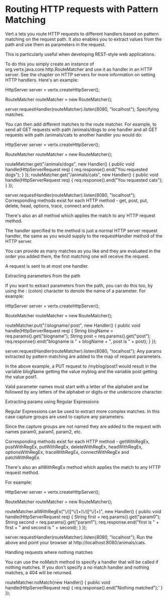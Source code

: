 # Routing HTTP requests with Pattern Matching

Vert.x lets you route HTTP requests to different handlers based on pattern matching on the request path. It also enables you to extract values from the path and use them as parameters in the request.

This is particularly useful when developing REST-style web applications.

To do this you simply create an instance of org.vertx.java.core.http.RouteMatcher and use it as handler in an HTTP server. See the chapter on HTTP servers for more information on setting HTTP handlers. Here's an example:

HttpServer server = vertx.createHttpServer();

RouteMatcher routeMatcher = new RouteMatcher();

server.requestHandler(routeMatcher).listen(8080, "localhost");
Specifying matches.

You can then add different matches to the route matcher. For example, to send all GET requests with path /animals/dogs to one handler and all GET requests with path /animals/cats to another handler you would do:

HttpServer server = vertx.createHttpServer();

RouteMatcher routeMatcher = new RouteMatcher();

routeMatcher.get("/animals/dogs", new Handler<HttpServerRequest>() {
    public void handle(HttpServerRequest req) {
        req.response().end("You requested dogs");
    }
});
routeMatcher.get("/animals/cats", new Handler<HttpServerRequest>() {
    public void handle(HttpServerRequest req) {
        req.response().end("You requested cats");
    }
});

server.requestHandler(routeMatcher).listen(8080, "localhost");
Corresponding methods exist for each HTTP method - get, post, put, delete, head, options, trace, connect and patch.

There's also an all method which applies the match to any HTTP request method.

The handler specified to the method is just a normal HTTP server request handler, the same as you would supply to the requestHandler method of the HTTP server.

You can provide as many matches as you like and they are evaluated in the order you added them, the first matching one will receive the request.

A request is sent to at most one handler.

Extracting parameters from the path

If you want to extract parameters from the path, you can do this too, by using the : (colon) character to denote the name of a parameter. For example:

HttpServer server = vertx.createHttpServer();

RouteMatcher routeMatcher = new RouteMatcher();

routeMatcher.put("/:blogname/:post", new Handler<HttpServerRequest>() {
    public void handle(HttpServerRequest req) {
        String blogName = req.params().get("blogname");
        String post = req.params().get("post");
        req.response().end("blogname is " + blogName + ", post is " + post);
    }
});

server.requestHandler(routeMatcher).listen(8080, "localhost");
Any params extracted by pattern matching are added to the map of request parameters.

In the above example, a PUT request to /myblog/post1 would result in the variable blogName getting the value myblog and the variable post getting the value post1.

Valid parameter names must start with a letter of the alphabet and be followed by any letters of the alphabet or digits or the underscore character.

Extracting params using Regular Expressions

Regular Expressions can be used to extract more complex matches. In this case capture groups are used to capture any parameters.

Since the capture groups are not named they are added to the request with names param0, param1, param2, etc.

Corresponding methods exist for each HTTP method - getWithRegEx, postWithRegEx, putWithRegEx, deleteWithRegEx, headWithRegEx, optionsWithRegEx, traceWithRegEx, connectWithRegEx and patchWithRegEx.

There's also an allWithRegEx method which applies the match to any HTTP request method.

For example:

HttpServer server = vertx.createHttpServer();

RouteMatcher routeMatcher = new RouteMatcher();

routeMatcher.allWithRegEx("\\/([^\\/]+)\\/([^\\/]+)", new Handler<HttpServerRequest>() {
    public void handle(HttpServerRequest req) {
        String first = req.params().get("param0");
        String second = req.params().get("param1");
        req.response.end("first is " + first + " and second is " + second);
    }
});

server.requestHandler(routeMatcher).listen(8080, "localhost");
Run the above and point your browser at http://localhost:8080/animals/cats.

Handling requests where nothing matches

You can use the noMatch method to specify a handler that will be called if nothing matches. If you don't specify a no match handler and nothing matches, a 404 will be returned.

routeMatcher.noMatch(new Handler<HttpServerRequest>() {
    public void handle(HttpServerRequest req) {
        req.response().end("Nothing matched");'
    }
});
